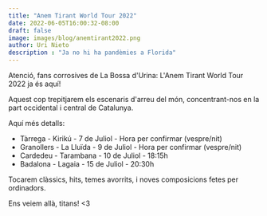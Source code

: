 ```yaml
---
title: "Anem Tirant World Tour 2022"
date: 2022-06-05T16:00:32-08:00
draft: false
image: images/blog/anemtirant2022.png
author: Uri Nieto
description : "Ja no hi ha pandèmies a Florida"
---
```


Atenció, fans corrosives de La Bossa d'Urina: L'Anem Tirant World Tour 2022 ja és aquí!

Aquest cop trepitjarem els escenaris d'arreu del món, concentrant-nos en la part occidental i central de Catalunya.

Aquí més detalls:

- Tàrrega - Kirikú - 7 de Juliol - Hora per confirmar (vespre/nit)
- Granollers - La Lluïda - 9 de Juliol - Hora per confirmar (vespre/nit)
- Cardedeu - Tarambana - 10 de Juliol - 18:15h
- Badalona - Lagaia - 15 de Juliol - 20:30h

Tocarem clàssics, hits, temes avorrits, i noves composicions fetes per ordinadors.

Ens veiem allà, titans! <3
